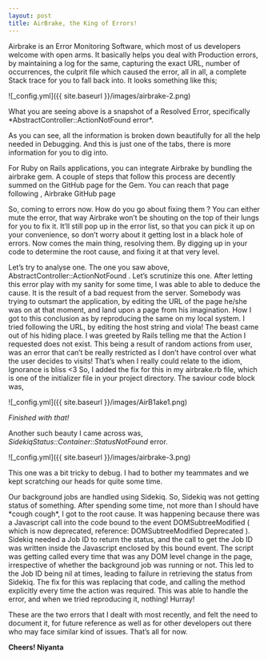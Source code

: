 ```yaml
---
layout: post
title: AirBrake, the King of Errors!
---
```


<p>
	Airbrake is an Error Monitoring Software, which most of us developers welcome with open arms. It basically helps you deal with Production errors, by maintaining a log for the same, capturing the exact URL, number of occurrences, the culprit file which caused the error, all in all, a complete Stack trace for you to fall back into. It looks something like this; 
</p>

![_config.yml]({{ site.baseurl }}/images/airbrake-2.png)

<p>
	What you are seeing above is a snapshot of a Resolved Error, specifically *AbstractController::ActionNotFound error*.
</p>

<p>
	As you can see, all the information is broken down beautifully for all the help needed in Debugging. And this is just one of the tabs, there is more information for you to dig into. 
</p>

<p>
	For Ruby on Rails applications, you can integrate Airbrake by bundling the airbrake gem. A couple of steps that follow this process are decently summed on the GitHub page for the Gem. You can reach that page following , Airbrake GitHub page
</p>

<p>
	So, coming to errors now. How do you go about fixing them ?
	You can either mute the error, that way Airbrake won’t be shouting on the top of their lungs for you to fix it. It’ll still pop up in the error list, so that you can pick it up on your convenience, so don’t worry about it getting lost in a black hole of errors. 
	Now comes the main thing, resolving them. By digging up in your code to determine the root cause, and fixing it at that very level.
</p>

<p>
	Let’s try to analyse one.
	The one you saw above, AbstractController::ActionNotFound . Let’s scrutinize this one. 
	After letting this error play with my sanity for some time, I was able to able to deduce the cause. It is the result of a bad request from the server. Somebody was trying to outsmart the application, by editing the URL of the page he/she was on at that moment, and land upon a page from his imagination. How I got to this conclusion as by reproducing the same on my local system. I tried following the URL, by editing the host string and viola! The beast came out of his hiding place. I was greeted by Rails telling me that the Action I requested does not exist. This being a result of random actions from user, was an error that can’t be really restricted as I don’t have control over what the user decides to visits! 
	That’s when I really could relate to the idiom, Ignorance is bliss &lt;3
	So, I added the fix for this in my airbrake.rb file, which is one of the initializer file in your project directory.
	The saviour code block was,
</p>

![_config.yml]({{ site.baseurl }}/images/AirB1ake1.png)

*Finished with that!*

Another such beauty I came across was, *SidekiqStatus::Container::StatusNotFound* error.

![_config.yml]({{ site.baseurl }}/images/airbrake-3.png)

<p>
	This one was a bit tricky to debug. I had to bother my teammates and we kept scratching our heads for quite some time. 
</p>

<p>
	Our background jobs are handled using Sidekiq. 
	So, Sidekiq was not getting status of something. After spending some time, not more than I should have *cough cough*, I got to the root cause. It was happening because there was a Javascript call into the code bound to the event DOMSubtreeModified ( which is now deprecated, reference: DOMSubtreeModified Deprecated ). Sidekiq needed a Job ID to return the status, and the call to get the Job ID was written inside the Javascript enclosed by this bound event. The script was getting called every time that was any DOM level change in the page, irrespective of whether the background job was running or not. This led to the Job ID being nil at times, leading to failure in retrieving the status from Sidekiq. 
	The fix for this was replacing that code, and calling the method explicitly every time the action was required. This was able to handle the error, and when we tried reproducing it, nothing! Hurray!
</p>

<p>
	These are the two errors that I dealt with most recently, and felt the need to document it, for future reference as well as for other developers out there who may face similar kind of issues. That’s all for now.
</p>

**Cheers! Niyanta**